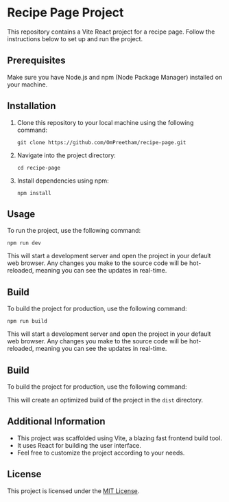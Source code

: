 # Recipe Page Project

This repository contains a Vite React project for a recipe page. Follow the instructions below to set up and run the project.

## Prerequisites

Make sure you have Node.js and npm (Node Package Manager) installed on your machine.

## Installation

1. Clone this repository to your local machine using the following command:

   ```
   git clone https://github.com/OmPreetham/recipe-page.git
   ```

2. Navigate into the project directory:

   ```
   cd recipe-page
   ```

3. Install dependencies using npm:

   ```
   npm install
   ```

## Usage

To run the project, use the following command:

```
npm run dev
```

This will start a development server and open the project in your default web browser. Any changes you make to the source code will be hot-reloaded, meaning you can see the updates in real-time.

## Build

To build the project for production, use the following command:

```
npm run build
```

This will start a development server and open the project in your default web browser. Any changes you make to the source code will be hot-reloaded, meaning you can see the updates in real-time.

## Build

To build the project for production, use the following command:

This will create an optimized build of the project in the `dist` directory.

## Additional Information

- This project was scaffolded using Vite, a blazing fast frontend build tool.
- It uses React for building the user interface.
- Feel free to customize the project according to your needs.

## License

This project is licensed under the [MIT License](LICENSE).

